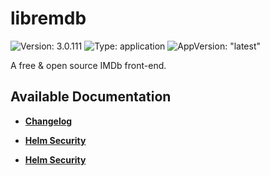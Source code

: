 # libremdb

![Version: 3.0.111](https://img.shields.io/badge/Version-3.0.111-informational?style=flat-square) ![Type: application](https://img.shields.io/badge/Type-application-informational?style=flat-square) ![AppVersion: "latest"](https://img.shields.io/badge/AppVersion-"latest"-informational?style=flat-square)

A free & open source IMDb front-end.

## Available Documentation

- [**Changelog**](CHANGELOG)

- [**Helm Security**](container-security)

- [**Helm Security**](helm-security)


